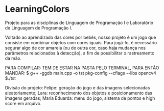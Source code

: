 # LearningColors
Projeto para as disciplinas de Linguagem de Programação I e Laboratório de Linguagem de Programação I.

Voltado ao aprendizado das cores por bebês, nosso projeto é um jogo que consiste em combinar objetos com cores iguais. Para jogá-lo, é necessário segurar algo de cor amarela (ou de outra cor, caso haja mudança nos parâmetros relacionados à detecção), a fim de possibilitar o rastreamento da mão.

PARA COMPILAR:
TEM DE ESTAR NA PASTA PELO TERMINAL, PARA ENTÃO MANDAR:
$ g++ -ggdb main.cpp -o tst pkg-config --cflags --libs opencv4
$./tst

Divisão do projeto: 
Felipe: geração do jogo e das imagens selecionadas aleatoriamente;
Lara: reconhecimento dos objetos e posicionamento das imagens geradas;
Maria Eduarda: menu do jogo, sistema de pontos e high score em arquivo.
